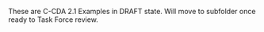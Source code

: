 These are C-CDA 2.1 Examples in DRAFT state. Will move to subfolder once ready to Task Force review.

 
